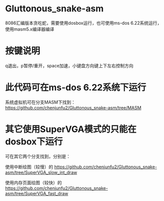 # Gluttonous_snake-asm
8086汇编版本贪吃蛇，需要使用dosbox运行，也可使用ms-dos 6.22系统运行，使用masm5.x编译器编译

# 按键说明
q退出，p暂停/重开，space加速，小键盘方向键上下左右控制方向

# 此代码可在ms-dos 6.22系统下运行
系统虚拟机可在分支MASM下找到：
https://github.com/chenjunfu2/Gluttonous_snake-asm/tree/MASM

# 其它使用SuperVGA模式的只能在dosbox下运行
可在其它两个分支找到，分别是：

使用中断绘图（较慢）的
https://github.com/chenjunfu2/Gluttonous_snake-asm/tree/SuperVGA_slow_int_draw

使用内存页面绘图（较快）的
https://github.com/chenjunfu2/Gluttonous_snake-asm/tree/SuperVGA_fast_draw
